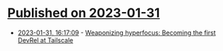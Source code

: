 # [Published on 2023-01-31](index.md)

* [2023-01-31, 16:17:09](https://news.ycombinator.com/item?id=34597089) - [Weaponizing hyperfocus: Becoming the first DevRel at Tailscale](https://tailscale.dev/blog/weaponizing-hyperfocus)
